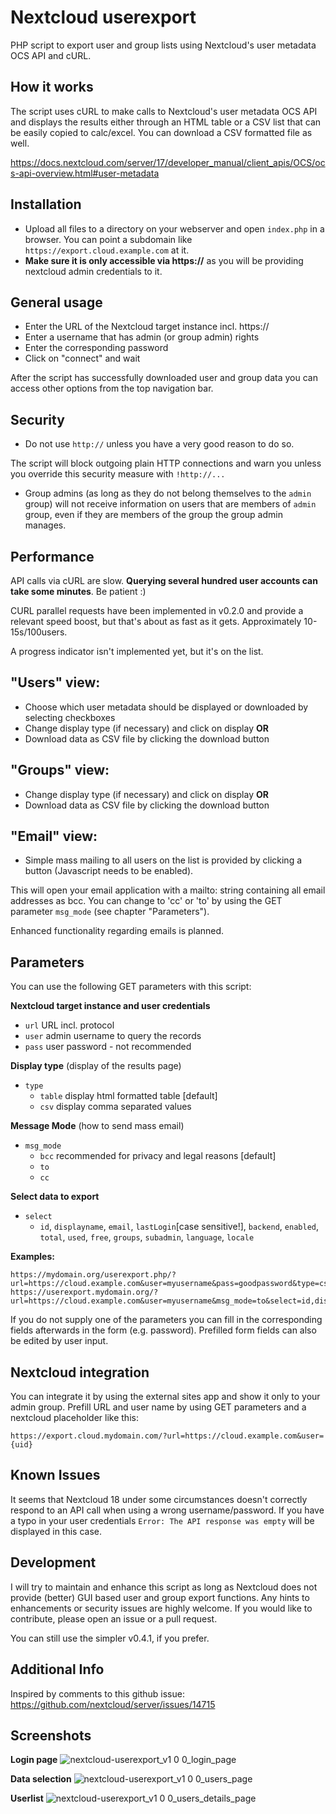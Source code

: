 # Nextcloud userexport
PHP script to export user and group lists using Nextcloud's user metadata OCS API and cURL.

## How it works
The script uses cURL to make calls to Nextcloud's user metadata OCS API and displays the results either through an HTML table or a CSV list that can be easily copied to calc/excel. You can download a CSV formatted file as well.

https://docs.nextcloud.com/server/17/developer_manual/client_apis/OCS/ocs-api-overview.html#user-metadata

## Installation
- Upload all files to a directory on your webserver and open `index.php` in a browser. You can point a subdomain like `https://export.cloud.example.com` at it.
- **Make sure it is only accessible via https://** as you will be providing nextcloud admin credentials to it.

## General usage
- Enter the URL of the Nextcloud target instance incl. https://
- Enter a username that has admin (or group admin) rights
- Enter the corresponding password
- Click on "connect" and wait

After the script has successfully downloaded user and group data you can access other options from the top navigation bar.

## Security
- Do not use `http://` unless you have a very good reason to do so.

The script will block outgoing plain HTTP connections and warn you unless you override this security measure with `!http://...`

- Group admins (as long as they do not belong themselves to the `admin` group) will not receive information on users that are members of `admin` group, even if they are members of the group the group admin manages.

## Performance
API calls via cURL are slow. **Querying several hundred user accounts can take some minutes**. Be patient :)

CURL parallel requests have been implemented in v0.2.0 and provide a relevant speed boost, but that's about as fast as it gets.
Approximately 10-15s/100users.

A progress indicator isn't implemented yet, but it's on the list.

## "Users" view:
- Choose which user metadata should be displayed or downloaded by selecting checkboxes
- Change display type (if necessary) and click on display **OR**
- Download data as CSV file by clicking the download button

## "Groups" view:
- Change display type (if necessary) and click on display **OR**
- Download data as CSV file by clicking the download button

## "Email" view: 
- Simple mass mailing to all users on the list is provided by clicking a button (Javascript needs to be enabled).

This will open your email application with a mailto: string containing all email addresses as bcc. You can change to 'cc' or 'to' by using the GET parameter `msg_mode` (see chapter "Parameters").

Enhanced functionality regarding emails is planned.

## Parameters
You can use the following GET parameters with this script:

**Nextcloud target instance and user credentials**
- `url`     URL incl. protocol
- `user`    admin username to query the records
- `pass`    user password - not recommended

**Display type** (display of the results page)
- `type`
  - `table` display html formatted table [default]
  - `csv`   display comma separated values

**Message Mode** (how to send mass email)
- `msg_mode`
  - `bcc`   recommended for privacy and legal reasons [default]
  - `to`  
  - `cc`

**Select data to export**
- `select`
  - `id`, `displayname`, `email`, `lastLogin`[case sensitive!], `backend`, `enabled`, `total`, `used`, `free`, `groups`, `subadmin`, `language`, `locale`

**Examples:**
```
https://mydomain.org/userexport.php/?url=https://cloud.example.com&user=myusername&pass=goodpassword&type=csv
https://userexport.mydomain.org/?url=https://cloud.example.com&user=myusername&msg_mode=to&select=id,displayname,enabled,used,lastLogin
```

If you do not supply one of the parameters you can fill in the corresponding fields afterwards in the form (e.g. password).
Prefilled form fields can also be edited by user input.

## Nextcloud integration
You can integrate it by using the external sites app and show it only to your admin group.
Prefill URL and user name by using GET parameters and a nextcloud placeholder like this:

`https://export.cloud.mydomain.com/?url=https://cloud.example.com&user={uid}`

## Known Issues
It seems that Nextcloud 18 under some circumstances doesn't correctly respond to an API call when using a wrong username/password.
If you have a typo in your user credentials `Error: The API response was empty` will be displayed in this case.

## Development
I will try to maintain and enhance this script as long as Nextcloud does not provide (better) GUI based user and group export functions.
Any hints to enhancements or security issues are highly welcome.
If you would like to contribute, please open an issue or a pull request.

You can still use the simpler v0.4.1, if you prefer.

## Additional Info
Inspired by comments to this github issue:
https://github.com/nextcloud/server/issues/14715

## Screenshots
**Login page**
![nextcloud-userexport_v1 0 0_login_page](https://user-images.githubusercontent.com/29312856/75972989-bcb0c300-5ed4-11ea-9024-401e0f13d87c.png)

**Data selection**
![nextcloud-userexport_v1 0 0_users_page](https://user-images.githubusercontent.com/29312856/75974056-7b211780-5ed6-11ea-890f-ca5c35a82631.png)

**Userlist**
![nextcloud-userexport_v1 0 0_users_details_page](https://user-images.githubusercontent.com/29312856/75973031-ce926600-5ed4-11ea-9f12-360c9dfdc10a.png)
